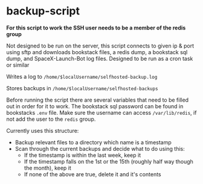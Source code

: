 # backup-script

**For this script to work the SSH user needs to be a member of the redis group**

Not designed to be run on the server, this script connects to given ip & port
using sftp and downloads bookstack files, a redis dump, a bookstack sql dump,
and SpaceX-Launch-Bot log files. Designed to be run as a cron task or similar

Writes a log to `/home/$localUsername/selfhosted-backup.log`

Stores backups in `/home/$localUsername/selfhosted-backups`

Before running the script there are several variables that need to be filled out
in order for it to work. The bookstack sql password can be found in bookstacks
`.env` file. Make sure the username can access `/var/lib/redis`, if not add the
user to the `redis` group.

Currently uses this structure:
 - Backup relevant files to a directory which name is a timestamp
 - Scan through the current backups and decide what to do using this:
   - If the timestamp is within the last week, keep it
   - If the timestamp falls on the 1st or the 15th (roughly half way though the
   month), keep it
   - If none of the above are true, delete it and it's contents
